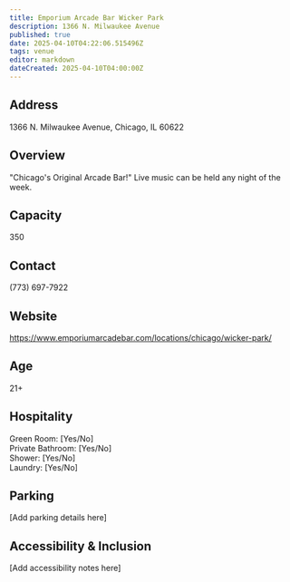 ```yaml
---
title: Emporium Arcade Bar Wicker Park
description: 1366 N. Milwaukee Avenue
published: true
date: 2025-04-10T04:22:06.515496Z
tags: venue
editor: markdown
dateCreated: 2025-04-10T04:00:00Z
---
```


## Address

1366 N. Milwaukee Avenue, Chicago, IL 60622

## Overview

"Chicago's Original Arcade Bar!" Live music can be held any night of the week.

## Capacity

350

## Contact

(773) 697-7922

## Website

https://www.emporiumarcadebar.com/locations/chicago/wicker-park/

## Age

21+

## Hospitality

Green Room: [Yes/No]  
Private Bathroom: [Yes/No]  
Shower: [Yes/No]  
Laundry: [Yes/No]

## Parking

[Add parking details here]

## Accessibility & Inclusion

[Add accessibility notes here]
